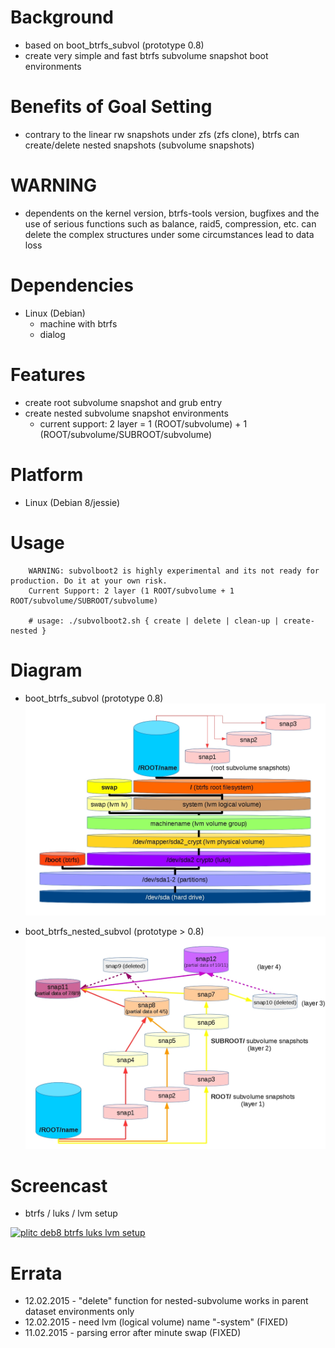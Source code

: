 
Background
==========
* based on boot_btrfs_subvol (prototype 0.8)
* create very simple and fast btrfs subvolume snapshot boot environments

Benefits of Goal Setting
========================
* contrary to the linear rw snapshots under zfs (zfs clone), btrfs can create/delete nested snapshots (subvolume snapshots)

WARNING
=======
* dependents on the kernel version, btrfs-tools version, bugfixes and the use of serious functions such as balance, raid5, compression, etc. can delete the complex structures under some circumstances lead to data loss

Dependencies
============
* Linux (Debian)
   * machine with btrfs
   * dialog

Features
========
* create root subvolume snapshot and grub entry
* create nested subvolume snapshot environments
   * current support: 2 layer = 1 (ROOT/subvolume) + 1 (ROOT/subvolume/SUBROOT/subvolume)

Platform
========
* Linux (Debian 8/jessie)

Usage
=====
```
    WARNING: subvolboot2 is highly experimental and its not ready for production. Do it at your own risk.
    Current Support: 2 layer (1 ROOT/subvolume + 1 ROOT/subvolume/SUBROOT/subvolume)

    # usage: ./subvolboot2.sh { create | delete | clean-up | create-nested }
```

Diagram
=======
* boot_btrfs_subvol (prototype 0.8)
![plitc_debian8_luks_lvm_boot_btrfs_subvol](/content/plitc_debian8_luks_lvm_boot_btrfs_subvol.jpg)

* boot_btrfs_nested_subvol (prototype > 0.8)
![plitc_debian8_luks_lvm_boot_btrfs_nested_subvol](/content/plitc_debian8_luks_lvm_boot_btrfs_nested_subvol.jpg)

Screencast
==========
* btrfs / luks / lvm setup

[![plitc deb8 btrfs luks lvm setup](https://img.youtube.com/vi/uRvd0H_m7pY/0.jpg)](https://www.youtube.com/watch?v=uRvd0H_m7pY)

Errata
======
* 12.02.2015 - "delete" function for nested-subvolume works in parent dataset environments only
* 12.02.2015 - need lvm (logical volume) name "-system" (FIXED)
* 11.02.2015 - parsing error after minute swap (FIXED)

